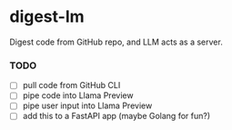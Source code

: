 # digest-lm

Digest code from GitHub repo, and LLM acts as a server.

### TODO

- [ ] pull code from GitHub CLI
- [ ] pipe code into Llama Preview
- [ ] pipe user input into Llama Preview
- [ ] add this to a FastAPI app (maybe Golang for fun?)